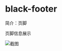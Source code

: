 # black-footer

简介：页脚

页脚信息展示

![截图](https://unpkg.com/@icedesign/black-footer-block/screenshot.png)
